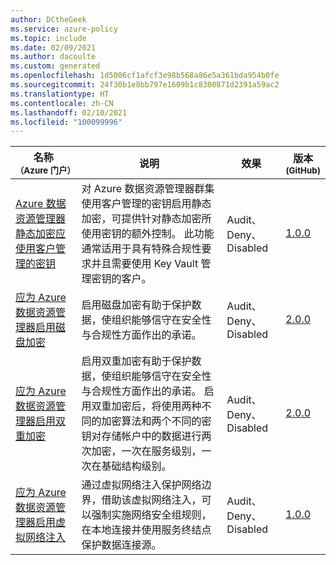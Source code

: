 ```yaml
---
author: DCtheGeek
ms.service: azure-policy
ms.topic: include
ms.date: 02/09/2021
ms.author: dacoulte
ms.custom: generated
ms.openlocfilehash: 1d5006cf1afcf3e98b568a86e5a361bda954b0fe
ms.sourcegitcommit: 24f30b1e8bb797e1609b1c8300871d2391a59ac2
ms.translationtype: HT
ms.contentlocale: zh-CN
ms.lasthandoff: 02/10/2021
ms.locfileid: "100099996"
---
```

|名称<br /><sub>（Azure 门户）</sub> |说明 |效果 |版本<br /><sub>(GitHub)</sub> |
|---|---|---|---|
|[Azure 数据资源管理器静态加密应使用客户管理的密钥](https://portal.azure.com/#blade/Microsoft_Azure_Policy/PolicyDetailBlade/definitionId/%2Fproviders%2FMicrosoft.Authorization%2FpolicyDefinitions%2F81e74cea-30fd-40d5-802f-d72103c2aaaa) |对 Azure 数据资源管理器群集使用客户管理的密钥启用静态加密，可提供针对静态加密所使用密钥的额外控制。 此功能通常适用于具有特殊合规性要求并且需要使用 Key Vault 管理密钥的客户。 |Audit、Deny、Disabled |[1.0.0](https://github.com/Azure/azure-policy/blob/master/built-in-policies/policyDefinitions/Azure%20Data%20Explorer/ADX_CMK.json) |
|[应为 Azure 数据资源管理器启用磁盘加密](https://portal.azure.com/#blade/Microsoft_Azure_Policy/PolicyDetailBlade/definitionId/%2Fproviders%2FMicrosoft.Authorization%2FpolicyDefinitions%2Ff4b53539-8df9-40e4-86c6-6b607703bd4e) |启用磁盘加密有助于保护数据，使组织能够信守在安全性与合规性方面作出的承诺。 |Audit、Deny、Disabled |[2.0.0](https://github.com/Azure/azure-policy/blob/master/built-in-policies/policyDefinitions/Azure%20Data%20Explorer/ADX_disk_encrypted.json) |
|[应为 Azure 数据资源管理器启用双重加密](https://portal.azure.com/#blade/Microsoft_Azure_Policy/PolicyDetailBlade/definitionId/%2Fproviders%2FMicrosoft.Authorization%2FpolicyDefinitions%2Fec068d99-e9c7-401f-8cef-5bdde4e6ccf1) |启用双重加密有助于保护数据，使组织能够信守在安全性与合规性方面作出的承诺。 启用双重加密后，将使用两种不同的加密算法和两个不同的密钥对存储帐户中的数据进行两次加密，一次在服务级别，一次在基础结构级别。 |Audit、Deny、Disabled |[2.0.0](https://github.com/Azure/azure-policy/blob/master/built-in-policies/policyDefinitions/Azure%20Data%20Explorer/ADX_doubleEncryption.json) |
|[应为 Azure 数据资源管理器启用虚拟网络注入](https://portal.azure.com/#blade/Microsoft_Azure_Policy/PolicyDetailBlade/definitionId/%2Fproviders%2FMicrosoft.Authorization%2FpolicyDefinitions%2F9ad2fd1f-b25f-47a2-aa01-1a5a779e6413) |通过虚拟网络注入保护网络边界，借助该虚拟网络注入，可以强制实施网络安全组规则，在本地连接并使用服务终结点保护数据连接源。 |Audit、Deny、Disabled |[1.0.0](https://github.com/Azure/azure-policy/blob/master/built-in-policies/policyDefinitions/Azure%20Data%20Explorer/ADX_VNET_configured.json) |
